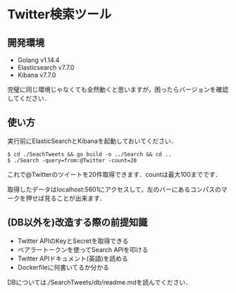 # Twitter検索ツール
## 開発環境
* Golang v1.14.4
* Elasticsearch v7.7.0
* Kibana v7.7.0

完璧に同じ環境じゃなくても全然動くと思いますが，困ったらバージョンを確認してください．

## 使い方
実行前にElasticSearchとKibanaを起動しておいてください．
```
$ cd ./SeachTweets && go build -o ../Search && cd ..
$ ./Search -query=from:@Twitter -count=20
```
これで@Twitterのツイートを20件取得できます．countは最大100までです．

取得したデータはlocalhost:5601にアクセスして，左のバーにあるコンパスのマークを押せば見ることが出来ます．
## (DB以外を)改造する際の前提知識
* Twitter APIのKeyとSecretを取得できる
* ベアラートークンを使ってSearch APIを叩ける
* Twitter APIドキュメント(英語)を読める
* Dockerfileに何書いてるか分かる

DBについては./SearchTweets/db/readme.mdを読んでください．
